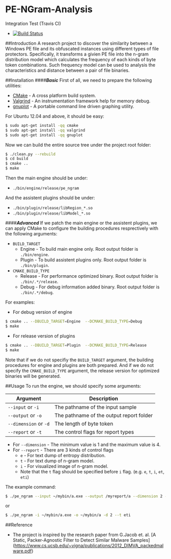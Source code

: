 PE-NGram-Analysis
=================

Integration Test (Travis CI)
+ [![Build Status](https://travis-ci.org/ZSShen/PE-NGram-Analysis.svg?branch=master)](https://travis-ci.org/ZSShen/PE-NGram-Analysis)  

##Introduction
A research project to discover the similarity between a Windows PE file and its obfuscated instances using different types of file protectors. Specifically, it transforms a givien PE file into the n-gram distribution model which  calculates the frequency of each kinds of byte token combinations. Such frequency model can be used to analysis the characteristics and distance between a pair of file binaries.  

##Installation
####***Basic***
First of all, we need to prepare the following utilities:
- [CMake] - A cross platform build system.
- [Valgrind] - An instrumentation framework help for memory debug.
- [gnuplot] - A portable command line driven graphing utility.

For Ubuntu 12.04 and above, it should be easy:
``` sh
$ sudo apt-get install -qq cmake
$ sudo apt-get install -qq valgrind
$ sudo apt-get install -qq gnuplot
```
Now we can build the entire source tree under the project root folder:
``` sh
$ ./clean.py --rebuild
$ cd build
$ cmake ..
$ make
```
Then the main engine should be under:  
- `./bin/engine/release/pe_ngram`  

And the assistent plugins should be under:
- `./bin/plugin/release/libRegion_*.so`
- `./bin/plugin/release/libModel_*.so`

####***Advanced***
If we patch the main engine or the assistent plugins, we can apply CMake to configure the building procedures resprectively with the following arguments:  
- `BUILD_TARGET`  
  + Engine - To build main engine only. Root output folder is `./bin/engine`.
  + Plugin - To build assistent plugins only. Root output folder is `./bin/plugin`.
- `CMAKE_BUILD_TYPE`
  + Release - For performance optimized binary. Root output folder is `./bin/.*/release`.
  + Debug - For debug information added binary. Root output folder is `./bin/.*/debug`.

For examples:
- For debug version of engine  
``` sh
$ cmake .. --DBUILD_TARGET=Engine  --DCMAKE_BUILD_TYPE=Debug
$ make
```
- For release version of plugins
``` sh
$ cmake .. --DBUILD_TARGET=Plugin  --DCMAKE_BUILD_TYPE=Release
$ make
```
Note that if we do not specifiy the `BUILD_TARGET` argument, the building procedures for engine and plugins are both prepared. And if we do not specify the `CMAKE_BUILD_TYPE` argument, the release version for optimized binaries will be generated.

##Usage
To run the engine, we should specify some arguments:  

| Argument     | Description           |
| ------------- | ------------- |
| `--input` or `-i` | The pathname of the input sample |
| `--output` or `-o` | The pathname of the output report folder |
| `--dimension` or `-d` | The length of byte token |
| `--report` or `-t` | The control flags for report types |

- For `--dimension` - The minimum value is 1 and the maximum value is 4.
- For `--report` - There are 3 kinds of control flags
  + `e` - For text dump of entropy distribution.
  + `t` - For text dump of n-gram model.
  + `i` - For visualized image of n-gram model.
  + Note that the `t` flag should be specified before `i` flag. (e.g. `e`, `t`, `i`, `et`, `eti`)

The example command:
```sh
$ ./pe_ngram --input ~/mybin/a.exe --output /myreport/a --dimension 2 --report eti
```
or
```sh
$ ./pe_ngram -i ~/mybin/a.exe -o ~/mybin/a -d 2 --t eti
```

##Reference
+ The project is inspired by the research paper from G.Jacob et. al.
  [A Static, Packer-Agnostic Filter to Detect Similar Malware Samples]
  (https://www.cs.ucsb.edu/~vigna/publications/2012_DIMVA_packedmalware.pdf)

[CMake]:http://www.cmake.org/
[Valgrind]:http://valgrind.org/
[gnuplot]:http://www.gnuplot.info/
